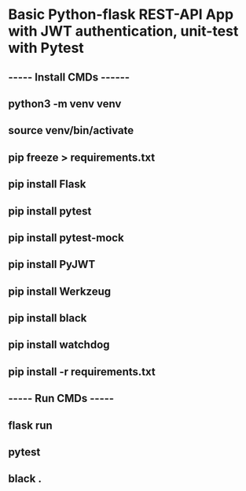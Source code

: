 # Basic Python-flask REST-API App with JWT authentication, unit-test with Pytest


## ----- Install CMDs ------
## python3 -m venv venv
## source venv/bin/activate
## pip freeze > requirements.txt

## pip install Flask
## pip install pytest
## pip install pytest-mock
## pip install PyJWT
## pip install Werkzeug
## pip install black
## pip install watchdog
## pip install -r requirements.txt

## ----- Run CMDs -----
## flask run
## pytest
## black .
